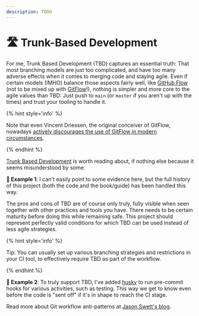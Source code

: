 ```yaml
---
description: TODO
---
```


# 🛣 Trunk-Based Development

For me, Trunk Based Development (TBD) captures an essential truth: That most branching models are just too complicated, and have too many adverse effects when it comes to merging code and staying agile. Even if certain models (IMHO) balance those aspects fairly well, like [GitHub Flow](https://docs.github.com/en/get-started/quickstart/github-flow) (not to be mixed up with [GitFlow](https://nvie.com/posts/a-successful-git-branching-model/)!), nothing is simpler and more core to the agile values than TBD: Just push to `main` (or `master` if you aren't up with the times) and trust your tooling to handle it.

{% hint style='info' %}

Note that even Vincent Driessen, the original conceiver of GitFlow, nowadays [actively discourages the use of GitFlow in modern circumstances](https://nvie.com/posts/a-successful-git-branching-model/).

{% endhint %}

[Trunk Based Development](https://trunkbaseddevelopment.com) is worth reading about, if nothing else because it seems misunderstood by some.

**🎯 Example 1**: I can't easily point to some evidence here, but the full history of this project (both the code and the book/guide) has been handled this way.

The pros and cons of TBD are of course only truly, fully visible when seen together with other practices and tools you have. There needs to be certain maturity before doing this while remaining safe. This project should represent perfectly valid conditions for which TBD can be used instead of less agile strategies.

{% hint style='info' %}

Tip: You can usually set up various branching strategies and restrictions in your CI tool, to effectively require TBD as part of the workflow.

{% endhint %}

**🎯 Example 2**: To truly support TBD, I've added [husky](https://github.com/typicode/husky) to run pre-commit hooks for various activities, such as testing. This way we get to know even before the code is "sent off" if it's in shape to reach the CI stage.

Read more about Git workflow anti-patterns at [Jason Swett's blog](https://www.codewithjason.com/git-workflow-anti-patterns/).
